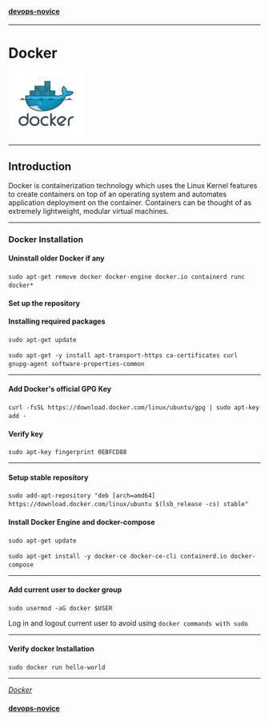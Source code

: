 #### [devops-novice](../README.md)


---

# Docker
<img src="./images/docker.png" alt="Docker"
	title="Docker" width="150" height="130" />

---

## Introduction
Docker is containerization technology which uses the Linux Kernel features to create containers on top of an operating system and automates application deployment on the container. Containers can be thought of as extremely lightweight, modular virtual machines.

---

### Docker Installation

#### Uninstall older Docker if any

`sudo apt-get remove docker docker-engine docker.io containerd runc docker*`

#### Set up the repository

#### Installing required packages

`sudo apt-get update`

`sudo apt-get -y install
    apt-transport-https
    ca-certificates
    curl
    gnupg-agent
    software-properties-common`

---		

#### Add Docker's official GPG Key

`curl -fsSL https://download.docker.com/linux/ubuntu/gpg | sudo apt-key add -`

#### Verify key

`sudo apt-key fingerprint 0EBFCD88`

---

#### Setup stable repository

`sudo add-apt-repository
   "deb [arch=amd64] https://download.docker.com/linux/ubuntu
   $(lsb_release -cs)
   stable"`

#### Install Docker Engine and docker-compose

`sudo apt-get update`

`sudo apt-get install -y docker-ce docker-ce-cli containerd.io docker-compose`

---

#### Add current user to docker group

`sudo usermod -aG docker $USER`

Log in and logout current user to avoid using `docker commands with sudo`

---

#### Verify docker Installation

`sudo docker run hello-world`

---

_[Docker](https://www.docker.com/)_

#### [devops-novice](../README.md)
